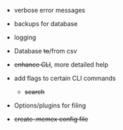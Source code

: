 - verbose error messages
- backups for database
- logging
- Database ~~to~~/from csv
- ~~enhance CLI~~, more detailed help
- add flags to certain CLI commands
    - ~~search~~

- Options/plugins for filing

- ~~create .memex config file~~
